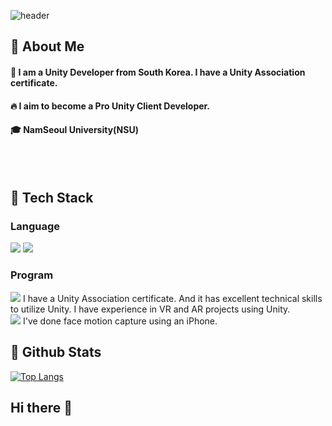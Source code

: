 
<div>
  
  <!--Header-->
  ![header](https://capsule-render.vercel.app/api?type=blur&color=gradient&height=300&section=header&text=Choi%20Soo%20A%20%F0%9F%A4%97)
  
</div>

<div>
  <!--Body-->
  
  ## 👀 About Me
  #### :raising_hand: I am a Unity Developer from South Korea. I have a Unity Association certificate.<br/>
  #### :fire: I aim to become a Pro Unity Client Developer.<br/>
  #### :mortar_board: NamSeoul University(NSU)
  <br/>
  <br/>
  
  ## 🧱 Tech Stack
  ### Language
  <!--C Sharp-->
 <img src="https://img.shields.io/badge/C%23-000000?style=flat-square&logo=CSharp&logoColor=white"/>
 <img src="https://img.shields.io/badge/C%2B%2B-000000?style=flat-square&logo=CPP&logoColor=white"/>
 
  <br/>
  
  ### Program
  <!--Unity-->
  <img src="https://img.shields.io/badge/Unity-000000?style=flat-square&logo=unity&logoColor=white"/>
  I have a Unity Association certificate. And it has excellent technical skills to utilize Unity.
  I have experience in VR and AR projects using Unity.
  <br/>
  <!--Unreal-->
  <img src="https://img.shields.io/badge/Unreal-0E1128?style=flat-square&logo=unrealengine&logoColor=white"/>
  I've done face motion capture using an iPhone.
  <br/>
  
  <!--### ETC
  <!--Amazon AWS-->
  <!--<img src="https://img.shields.io/badge/Amazon AWS-232F3E?style=flat-square&logo=Amazon AWS&logoColor=white"/>
  <!--Slack-->
  <!--<img src="https://img.shields.io/badge/Slack-4A154B?style=flat-square&logo=Slack&logoColor=white"/>
  <!--MySQL-->
  <!--<img src="https://img.shields.io/badge/MySQL-4479A1?style=flat-square&logo=MySQL&logoColor=white"/>
  <br/>
  <br/>-->
  ## 🤔 Github Stats
  [![Top Langs](https://github-readme-stats.vercel.app/api/top-langs/?username=ChoiSooA)](https://github.com/anuraghazra/github-readme-stats)
  
</div>

## Hi there 👋

<!--
**ChoiSooA/ChoiSooA** is a ✨ _special_ ✨ repository because its `README.md` (this file) appears on your GitHub profile.

Here are some ideas to get you started:

- 🔭 I’m currently working on ...
- 🌱 I’m currently learning ...
- 👯 I’m looking to collaborate on ...
- 🤔 I’m looking for help with ...
- 💬 Ask me about ...
- 📫 How to reach me: ...
- 😄 Pronouns: ...
- ⚡ Fun fact: ...
-->
